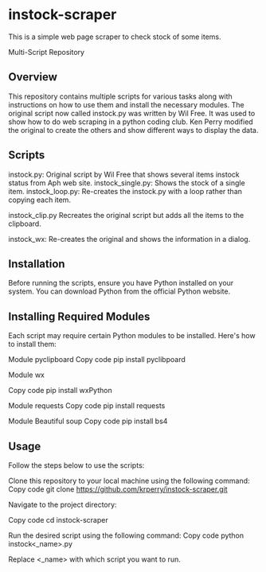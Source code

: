 # instock-scraper
This is a simple web page scraper to check stock of some items.

Multi-Script Repository
## Overview
This repository contains multiple scripts for various tasks along with instructions on how to use them and install the necessary modules.
The original script now called instock.py was written by Wil Free.  It was used to show how to do web scraping in a python coding club.
Ken Perry modified the original to create the others and show different ways to display the data.

## Scripts

instock.py:
    Original script by Wil Free that shows several items instock status from Aph web site.
instock_single.py:
Shows the stock of a single item.
instock_loop.py:
Re-creates the instock.py with a loop rather than copying each item.

instock_clip.py
Recreates the original script but adds all the items to the clipboard.

instock_wx:
Re-creates the original and shows the information in a dialog.

## Installation

Before running the scripts, ensure you have Python installed on your system. You can download Python from the official Python website.

## Installing Required Modules

Each script may require certain Python modules to be installed. Here's how to install them:

Module pyclipboard
Copy code
pip install pyclibpoard

Module wx

Copy code
pip install wxPython

Module requests
Copy code
pip install requests


Module Beautiful soup
Copy code
pip install bs4

## Usage

Follow the steps below to use the scripts:

Clone this repository to your local machine using the following command:
Copy code
git clone https://github.com/krperry/instock-scraper.git

Navigate to the project directory:

Copy code
cd instock-scraper

Run the desired script using the following command:
Copy code
python instock<_name>.py

Replace <_name> with which script you want to run.
